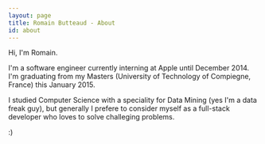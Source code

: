 ```yaml
---
layout: page
title: Romain Butteaud - About
id: about
---
```


Hi, I'm Romain.

I'm a software engineer currently interning at Apple until December 2014. I'm graduating from my Masters (University of Technology of Compiegne, France) this January 2015.

I studied Computer Science with a speciality for Data Mining (yes I'm a data freak guy), but generally I prefere to consider myself as a full-stack developer who loves to solve challeging problems.

:)